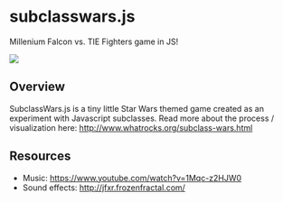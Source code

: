 # subclasswars.js
Millenium Falcon vs. TIE Fighters game in JS!

<img src="./img/sublclasswars.gif"/>

## Overview
SubclassWars.js is a tiny little Star Wars themed game created as an experiment with Javascript subclasses. Read more about the process / visualization here: http://www.whatrocks.org/subclass-wars.html

## Resources
* Music: https://www.youtube.com/watch?v=1Mqc-z2HJW0
* Sound effects: http://jfxr.frozenfractal.com/
